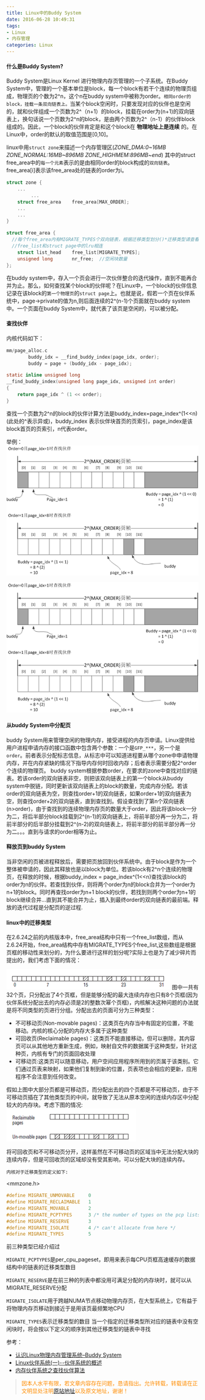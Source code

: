 ```yaml
---
title: Linux中的Buddy System
date: 2016-06-28 10:49:31
tags:
- Linux
- 内存管理
categories: Linux
---
```


#### 什么是Buddy System?

Buddy System是Linux Kernel 进行物理内存页管理的一个子系统。在Buddy System中，管理的一个基本单位是block，每一个block有若干个连续的物理页组成，物理页的个数为2^n，这个n在buddy system中被称为order。`相同order的block，挂载一条双向链表上。`当某个block空闲时，只要发现对应的伙伴也是空闲的，就和伙伴组成一个页数为2^（n+1）的block，挂载在order为(n+1)的双向链表上，换句话说一个页数为2^n的block，是由两个页数为2^（n-1）的伙伴block组成的。因此，一个block的伙伴肯定是和这个block在 **物理地址上是连续** 的。在Linux中，order的默认的取值范围是[0,10]。

linux中用`struct zone`来描述一个内存管理区(*ZONE_DMA:0~16MB  ZONE_NORMAL:16MB~896MB  ZONE_HIGHMEM:896MB~end*)
其中的struct free_area中的`每一个元素`表示的是由相同order的block构成的`双向链表`。free_area[i]表示该free_area处的链表的order为i。
``` c
struct zone {  
    ...  
         ...      
    struct free_area    free_area[MAX_ORDER];  
    ...  
    ...  
}
```
``` c
struct free_area {  
  //每个free_area内有MIGRATE_TYPES个双向链表，根据迁移类型划分()*迁移类型请查看文末*）。
  //free_list和struct page中的lru相连
    struct list_head    free_list[MIGRATE_TYPES];  
    unsigned long       nr_free;  //空闲块数量
};

```
在buddy system中，存入一个页会进行一次伙伴整合的迭代操作，直到不能再合并为止。那么，如何查找某个block的伙伴呢？在Linux中，一个block的伙伴信息记录在该block的`第一个物理页`的`struct page`上。也就是说，假若一个页在伙伴系统中，page->private的值为n,则后面连续的2^(n-1)个页面就在buddy system中。一个页面在buddy System中，就代表了该页是空闲的，可以被分配。

#### 查找伙伴
内核代码如下：
``` c
mm/page_alloc.c
		buddy_idx = __find_buddy_index(page_idx, order);
		buddy = page + (buddy_idx - page_idx);    
```

``` c
static inline unsigned long
__find_buddy_index(unsigned long page_idx, unsigned int order)
{
	return page_idx ^ (1 << order);
}
```
查找一个页数为2^n的block的伙伴计算方法是buddy_index=page_index^(1<<n)(此处的^表示异或)，buddy_index 表示伙伴块首页的页索引，page_index是该block首页的页索引，n代表order。

举例：
![](/images/linux/linux-buddy-system-2.png)

![](/images/linux/linux-buddy-system-3.png)
####  从buddy System中分配页

buddy System用来管理空闲的物理内存，接受进程的内存页申请。Linux提供给用户进程申请内存的接口函数中包含两个参数：一个是`GFP_***`，另一个是`order`。前者表示分配标志信息，从标志中可以知道进程要从哪个zone中申请物理内存，并在内存紧缺的情况下指导内存何时回收内存；后者表示需要分配2^order个连续的物理页。
buddy system根据参数order，在要求的zone中查找对应的链表。若该order的双向链表非空，则把该双向链表上的第一个block从buddy system中脱链，同时更新该双向链表上的block的数量，完成内存分配。若该order的双向链表为空，则查找order+1的双向链表，如果order+1的双向链表为空，则查找order+2的双向链表，直到查找到。假设查找到了第n个双向链表(n>order)，由于查找到的连续物理内存页的数量大于order，因此将该block一分为二，将后半部分block挂载到2^(n-1)的双向链表上，将前半部分再一分为二，将前半部分的后半部分挂载到2^(n-2)的双向链表上，将前半部分的前半部分再一分为二。。。直到与请求的order相等为止。

#### 释放页到buddy System

当非空闲的页被进程释放后，需要把页放回到伙伴系统中。由于block是作为一个整体被申请的，因此其释放也是以block为单位。若该block有2^n个连续的物理页，在释放的时候，根据buddy_index = page_index^(1<<n)查找该block的order为n的伙伴。若查找到伙伴，则将两个order为n的block合并为一个order为n+1的block。同时再查找order为n+1 block的伙伴，若找到则两个order为n+1的block继续合并…直到其不能合并为止，插入到最终order的双向链表的最前端。释放的迭代过程是分配页的逆过程.

#### linux中的迁移类型

在2.6.24之前的内核版本中，free_area结构中只有一个free_list数组，而从2.6.24开始，free_area结构中存有MIGRATE_TYPES个free_list,这些数组是根据页框的移动性来划分的，为什么要进行这样的划分呢?实际上也是为了减少碎片而提出的，我们考虑下面的情况：

![](/images/linux/linux-buddy-system-0.png)
图中一共有32个页，只分配出了4个页框，但是能够分配的最大连续内存也只有8个页框(因为伙伴系统分配出去的内存必须是2的整数次幂个页框)，内核解决这种问题的办法就是将不同类型的页进行分组。分配出去的页面可分为三种类型：

- 不可移动页(Non-movable pages)：这类页在内存当中有固定的位置，不能移动。内核的核心分配的内存大多属于这种类型
- 可回收页(Reclaimable pages)：这类页不能直接移动，但可以删除，其内容页可以从其他地方重新生成，例如，映射自文件的数据属于这种类型，针对这种页，内核有专门的页面回收处理
- 可移动页:这类页可以随意移动，用户空间应用程序所用到的页属于该类别。它们通过页表来映射，如果他们复制到新的位置，页表项也会相应的更新，应用程序不会注意到任何改变。

假如上图中大部分页都是可移动页，而分配出去的四个页都是不可移动页，由于不可移动页插在了其他类型页的中间，就导致了无法从原本空闲的连续内存区中分配较大的内存块。考虑下图的情况:
![](/images/linux/linux-buddy-system-1.png)

将可回收页和不可移动页分开，这样虽然在不可移动页的区域当中无法分配大块的连续内存，但是可回收页的区域却没有受其影响，可以分配大块的连续内存。


`内核对于迁移类型的定义如下:`

<mmzone.h>

``` c
#define MIGRATE_UNMOVABLE     0  
#define MIGRATE_RECLAIMABLE   1  
#define MIGRATE_MOVABLE       2  
#define MIGRATE_PCPTYPES      3 /* the number of types on the pcp lists */  
#define MIGRATE_RESERVE       3  
#define MIGRATE_ISOLATE       4 /* can't allocate from here */  
#define MIGRATE_TYPES         5  
 ```

前三种类型已经介绍过

`MIGRATE_PCPTYPES`是per_cpu_pageset，即用来表示每CPU页框高速缓存的数据结构中的链表的迁移类型数目

`MIGRATE_RESERVE`是在前三种的列表中都没用可满足分配的内存块时，就可以从MIGRATE_RESERVE分配

`MIGRATE_ISOLATE`用于跨越NUMA节点移动物理内存页，在大型系统上，它有益于将物理内存页移动到接近于是用该页最频繁地CPU

`MIGRATE_TYPES`表示迁移类型的数目
当一个指定的迁移类型所对应的链表中没有空闲块时，将会按以下定义的顺序到其他迁移类型的链表中寻找

参考：
- [认识Linux物理内存管理系统–Buddy System](http://blog.tek-life.com/%E8%AE%A4%E8%AF%86linux%E7%89%A9%E7%90%86%E5%86%85%E5%AD%98%E7%AE%A1%E7%90%86%E7%B3%BB%E7%BB%9F-buddy-system/)
- [Linux伙伴系统(一)--伙伴系统的概述](http://blog.csdn.net/vanbreaker/article/details/7605367)
- [内存伙伴系统之查找伙伴算法](http://rick_stone.leanote.com/post/%E5%86%85%E5%AD%98%E4%BC%99%E4%BC%B4%E7%B3%BB%E7%BB%9F%E4%B9%8B%E6%9F%A5%E6%89%BE%E4%BC%99%E4%BC%B4)


><font color= Darkorange>因本人水平有限，若文章内容存在问题，恳请指出。允许转载，转载请在正文明显处注明[原站地址](http://vinoit.me)以及原文地址，谢谢！</font> 

